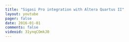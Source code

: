 ```yaml
---
title: "Sigasi Pro integration with Altera Quartus II"
layout: youtube 
pager: false
date: 2016-01-01
comments: false
videoid: 31ynqCOmkJ0
---
```

